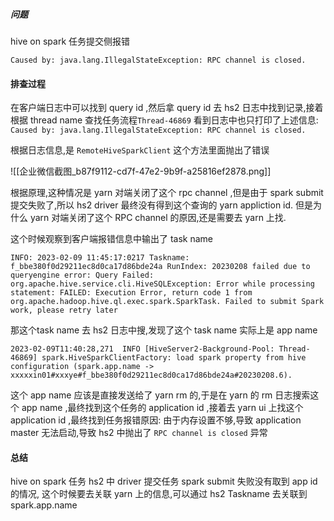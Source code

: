 
##### 问题

hive on spark 任务提交侧报错

`Caused by: java.lang.IllegalStateException: RPC channel is closed.`

#### 排查过程

在客户端日志中可以找到 query id ,然后拿  query id 去  hs2 日志中找到记录,接着根据 thread name 查找任务流程`Thread-46869`
看到日志中也只打印了上述信息:
`Caused by: java.lang.IllegalStateException: RPC channel is closed.`

根据日志信息,是 `RemoteHiveSparkClient` 这个方法里面抛出了错误

![[企业微信截图_b87f9112-cd7f-47e2-9b9f-a25816ef2878.png]]


根据原理,这种情况是 yarn 对端关闭了这个 rpc channel ,但是由于 spark submit 提交失败了,所以 hs2 driver 最终没有得到这个查询的 yarn appliction id.
但是为什么 yarn 对端关闭了这个 RPC channel 的原因,还是需要去 yarn 上找.

这个时候观察到客户端报错信息中输出了 task name

`INFO: 2023-02-09 11:45:17:0217 Taskname: f_bbe380f0d29211ec8d0ca17d86bde24a RunIndex: 20230208 failed due to queryengine error: Query Failed: org.apache.hive.service.cli.HiveSQLException: Error while processing statement: FAILED: Execution Error, return code 1 from org.apache.hadoop.hive.ql.exec.spark.SparkTask. Failed to submit Spark work, please retry later`


那这个task name 去 hs2 日志中搜,发现了这个 task name 实际上是  app name

`2023-02-09T11:40:28,271  INFO [HiveServer2-Background-Pool: Thread-46869] spark.HiveSparkClientFactory: load spark property from hive configuration (spark.app.name -> xxxxxin01#xxxye#f_bbe380f0d29211ec8d0ca17d86bde24a#20230208.6).`

这个 app name 应该是直接发送给了 yarn rm 的,于是在 yarn 的 rm 日志搜索这个 app name ,最终找到这个任务的 application id ,接着去 yarn ui 上找这个 application id ,最终找到任务报错原因:
由于内存设置不够,导致 application master 无法启动,导致 hs2 中抛出了  `RPC channel is closed` 异常


#### 总结

hive on spark 任务 hs2 中 driver 提交任务 spark submit 失败没有取到 app id 的情况, 这个时候要去关联 yarn 上的信息,可以通过 hs2 Taskname 去关联到 spark.app.name

